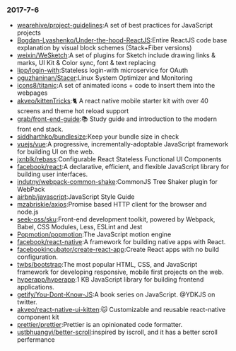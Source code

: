 ### 2017-7-6 
* [wearehive/project-guidelines](https://github.com//wearehive/project-guidelines):A set of best practices for JavaScript projects 
* [Bogdan-Lyashenko/Under-the-hood-ReactJS](https://github.com//Bogdan-Lyashenko/Under-the-hood-ReactJS):Entire ReactJS code base explanation by visual block schemes (Stack+Fiber versions) 
* [weixin/WeSketch](https://github.com//weixin/WeSketch):A set of plugins for Sketch include drawing links & marks, UI Kit & Color sync, font & text replacing 
* [lipp/login-with](https://github.com//lipp/login-with):Stateless login-with microservice for OAuth 
* [oguzhaninan/Stacer](https://github.com//oguzhaninan/Stacer):Linux System Optimizer and Monitoring 
* [icons8/titanic](https://github.com//icons8/titanic):A set of animated icons + code to insert them into the webpages 
* [akveo/kittenTricks](https://github.com//akveo/kittenTricks):🐈 A react native mobile starter kit with over 40 screens and theme hot reload support 
* [grab/front-end-guide](https://github.com//grab/front-end-guide):📚 Study guide and introduction to the modern front end stack. 
* [siddharthkp/bundlesize](https://github.com//siddharthkp/bundlesize):Keep your bundle size in check 
* [vuejs/vue](https://github.com//vuejs/vue):A progressive, incrementally-adoptable JavaScript framework for building UI on the web. 
* [jxnblk/rebass](https://github.com//jxnblk/rebass):Configurable React Stateless Functional UI Components 
* [facebook/react](https://github.com//facebook/react):A declarative, efficient, and flexible JavaScript library for building user interfaces. 
* [indutny/webpack-common-shake](https://github.com//indutny/webpack-common-shake):CommonJS Tree Shaker plugin for WebPack 
* [airbnb/javascript](https://github.com//airbnb/javascript):JavaScript Style Guide 
* [mzabriskie/axios](https://github.com//mzabriskie/axios):Promise based HTTP client for the browser and node.js 
* [seek-oss/sku](https://github.com//seek-oss/sku):Front-end development toolkit, powered by Webpack, Babel, CSS Modules, Less, ESLint and Jest 
* [Popmotion/popmotion](https://github.com//Popmotion/popmotion):The JavaScript motion engine 
* [facebook/react-native](https://github.com//facebook/react-native):A framework for building native apps with React. 
* [facebookincubator/create-react-app](https://github.com//facebookincubator/create-react-app):Create React apps with no build configuration. 
* [twbs/bootstrap](https://github.com//twbs/bootstrap):The most popular HTML, CSS, and JavaScript framework for developing responsive, mobile first projects on the web. 
* [hyperapp/hyperapp](https://github.com//hyperapp/hyperapp):1 KB JavaScript library for building frontend applications. 
* [getify/You-Dont-Know-JS](https://github.com//getify/You-Dont-Know-JS):A book series on JavaScript. @YDKJS on twitter. 
* [akveo/react-native-ui-kitten](https://github.com//akveo/react-native-ui-kitten):🐱 Customizable and reusable react-native component kit 
* [prettier/prettier](https://github.com//prettier/prettier):Prettier is an opinionated code formatter. 
* [ustbhuangyi/better-scroll](https://github.com//ustbhuangyi/better-scroll):inspired by iscroll, and it has a better scroll perfermance 
